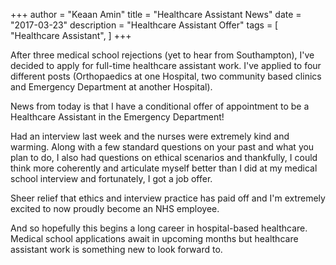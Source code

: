 +++
author = "Keaan Amin"
title = "Healthcare Assistant News"
date = "2017-03-23"
description = "Healthcare Assistant Offer"
tags = [
    "Healthcare Assistant",
]
+++

After three medical school rejections (yet to hear from Southampton), I've decided to apply for full-time healthcare assistant work. I've applied to four different posts (Orthopaedics at one Hospital, two community based clinics and Emergency Department at another Hospital).

<!--more-->

News from today is that I have a conditional offer of appointment to be a Healthcare Assistant in the Emergency Department!

Had an interview last week and the nurses were extremely kind and warming. Along with a few standard questions on your past and what you plan to do, I also had questions on ethical scenarios and thankfully, I could think more coherently and articulate myself better than I did at my medical school interview and fortunately, I got a job offer.

Sheer relief that ethics and interview practice has paid off and I'm extremely excited to now proudly become an NHS employee.

 And so hopefully this begins a long career in hospital-based healthcare. Medical school applications await in upcoming months but healthcare assistant work is something new to look forward to.